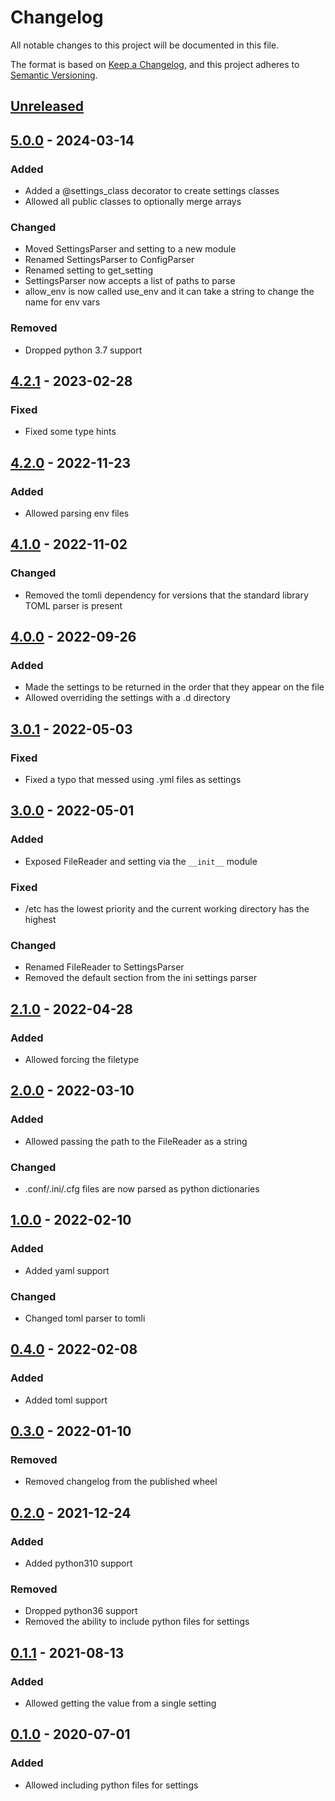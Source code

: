 # Changelog

All notable changes to this project will be documented in this file.

The format is based on [Keep a Changelog], and this project adheres to [Semantic Versioning].

## [Unreleased]

## [5.0.0] - 2024-03-14

### Added

-   Added a @settings_class decorator to create settings classes
-   Allowed all public classes to optionally merge arrays

### Changed

-   Moved SettingsParser and setting to a new module
-   Renamed SettingsParser to ConfigParser
-   Renamed setting to get_setting
-   SettingsParser now accepts a list of paths to parse
-   allow_env is now called use_env and it can take a string to change the name for env vars

### Removed

-   Dropped python 3.7 support

## [4.2.1] - 2023-02-28

### Fixed

-   Fixed some type hints

## [4.2.0] - 2022-11-23

### Added

-   Allowed parsing env files

## [4.1.0] - 2022-11-02

### Changed

-   Removed the tomli dependency for versions that the standard library TOML parser is present

## [4.0.0] - 2022-09-26

### Added

-   Made the settings to be returned in the order that they appear on the file
-   Allowed overriding the settings with a .d directory

## [3.0.1] - 2022-05-03

### Fixed

-   Fixed a typo that messed using .yml files as settings

## [3.0.0] - 2022-05-01

### Added

-   Exposed FileReader and setting via the `__init__` module

### Fixed

-   /etc has the lowest priority and the current working directory has the highest

### Changed

-   Renamed FileReader to SettingsParser
-   Removed the default section from the ini settings parser

## [2.1.0] - 2022-04-28

### Added

-   Allowed forcing the filetype

## [2.0.0] - 2022-03-10

### Added

-   Allowed passing the path to the FileReader as a string

### Changed

-   .conf/.ini/.cfg files are now parsed as python dictionaries

## [1.0.0] - 2022-02-10

### Added

-   Added yaml support

### Changed

-   Changed toml parser to tomli

## [0.4.0] - 2022-02-08

### Added

-   Added toml support

## [0.3.0] - 2022-01-10

### Removed

-   Removed changelog from the published wheel

## [0.2.0] - 2021-12-24

### Added

-   Added python310 support

### Removed

-   Dropped python36 support
-   Removed the ability to include python files for settings

## [0.1.1] - 2021-08-13

### Added

-   Allowed getting the value from a single setting

## [0.1.0] - 2020-07-01

### Added

-   Allowed including python files for settings

[Keep a Changelog]: https://keepachangelog.com/en/1.0.0/
[Semantic Versioning]: https://semver.org/spec/v2.0.0.html
[Unreleased]: https://github.com/spapanik/dj_settings/compare/v5.0.0...main
[5.0.0]: https://github.com/spapanik/dj_settings/compare/v4.2.1...v5.0.0
[4.2.1]: https://github.com/spapanik/dj_settings/compare/v4.2.0...v4.2.1
[4.2.0]: https://github.com/spapanik/dj_settings/compare/v4.1.0...v4.2.0
[4.1.0]: https://github.com/spapanik/dj_settings/compare/v4.0.0...v4.1.0
[4.0.0]: https://github.com/spapanik/dj_settings/compare/v3.0.1...v4.0.0
[3.0.1]: https://github.com/spapanik/dj_settings/compare/v3.0.0...v3.0.1
[3.0.0]: https://github.com/spapanik/dj_settings/compare/v2.1.0...v3.0.0
[2.1.0]: https://github.com/spapanik/dj_settings/compare/v2.0.0...v2.1.0
[2.0.0]: https://github.com/spapanik/dj_settings/compare/v1.0.0...v2.0.0
[1.0.0]: https://github.com/spapanik/dj_settings/compare/v0.4.0...v1.0.0
[0.4.0]: https://github.com/spapanik/dj_settings/compare/v0.3.0...v0.4.0
[0.3.0]: https://github.com/spapanik/dj_settings/compare/v0.2.0...v0.3.0
[0.2.0]: https://github.com/spapanik/dj_settings/compare/v0.1.1...v0.2.0
[0.1.1]: https://github.com/spapanik/dj_settings/compare/v0.1.0...v0.1.1
[0.1.0]: https://github.com/spapanik/dj_settings/releases/tag/v0.1.0
